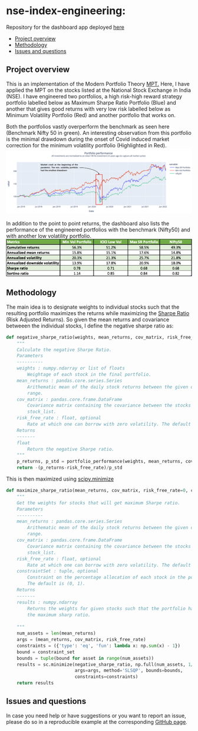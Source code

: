 # nse-index-engineering: 

Repository for the dashboard app deployed [here](http://nse-index-engineering.herokuapp.com)

- [Project overview](#project-overview)
- [Methodology](#Methodology)
- [Issues and questions](#issues-and-questions)

## Project overview
This is an implementation of the Modern Portfolio Theory [MPT.](https://www.investopedia.com/terms/m/modernportfoliotheory.asp) 
Here, I have applied the MPT on the stocks listed at the National Stock Exchange in India (NSE). 
I have engineered two portfolios, a high risk-high reward strategy portfolio labelled below as Maximum Sharpe Ratio Portfolio (Blue) and another that gives good returns with very low risk labelled below as Minimum Volatility Portfolio (Red) and another portfolio that works on.

Both the portfolios vastly overperform the benchmark as seen here (Benchmark Nifty 50 in green). An interesting observation from this portfolio is the minimal drawdown during the onset of Covid induced market correction for the minimum volatility portfolio (Highlighted in Red).
![](https://github.com/gshikhri/nse-index-engineering/blob/main/assets/readme_image.png)

In addition to the point to point returns, the dashboard also lists the performance of the engineered portfolios with the benchmark (Nifty50) and with another low volatility portfolio.
![](https://github.com/gshikhri/nse-index-engineering/blob/main/assets/fund_comparison.jpeg)

## Methodology
The main idea is to designate weights to individual stocks such that the resulting portfolio maximizes the returns while maximizing the [Sharpe Ratio](https://en.wikipedia.org/wiki/Sharpe_ratio) (Risk Adjusted Returns).
So given the mean returns and covariance betweeen the individual stocks, I define the negative sharpe ratio as: 

```python
def negative_sharpe_ratio(weights, mean_returns, cov_matrix, risk_free_rate=0.0):
    """
    Calculate the negative Sharpe Ratio.
    Parameters
    ----------
    weights : numpy.ndarray or list of floats
        Weightage of each stock in the final portfolio.
    mean_returns : pandas.core.series.Series
        Arithematic mean of the daily stock returns between the given datetime 
        range.
    cov_matrix : pandas.core.frame.DataFrame
        Covariance matrix containing the covariance between the stocks in the 
        stock_list.
    risk_free_rate : float, optional
        Rate at which one can borrow with zero volatility. The default is 0.0.
    Returns
    -------
    float
        Return the negative Sharpe ratio.
    """
    p_returns, p_std = portfolio_performance(weights, mean_returns, cov_matrix)  
    return -(p_returns-risk_free_rate)/p_std
```
This is then maximized using [scipy.minimize](https://docs.scipy.org/doc/scipy/reference/generated/scipy.optimize.minimize.html)
```python
def maximize_sharpe_ratio(mean_returns, cov_matrix, risk_free_rate=0, constraint_set=(0, 1)):
    """
    Get the weights for stocks that will get maximum Sharpe ratio.
    Parameters
    ----------
    mean_returns : pandas.core.series.Series
        Arithematic mean of the daily stock returns between the given datetime 
        range.
    cov_matrix : pandas.core.frame.DataFrame
        Covariance matrix containing the covariance between the stocks in the 
        stock_list.
    risk_free_rate : float, optional
        Rate at which one can borrow with zero volatility. The default is 0.0.
    constraintSet : tuple, optional
        Constraint on the percentage allocation of each stock in the portfolio. 
        The default is (0, 1).
    Returns
    -------
    results : numpy.ndarray
        Returns the weights for given stocks such that the portfolio has 
        the maximum sharp ratio.
        
    """
    num_assets = len(mean_returns)
    args = (mean_returns, cov_matrix, risk_free_rate)
    constraints = ({'type': 'eq', 'fun': lambda x: np.sum(x) - 1})
    bound = constraint_set
    bounds = tuple(bound for asset in range(num_assets))
    results = sc.minimize(negative_sharpe_ratio, np.full(num_assets, 1/num_assets), 
                          args=args, method='SLSQP', bounds=bounds, 
                          constraints=constraints)
    return results
```

## Issues and questions
In case you need help or have suggestions or you want to report an issue, please do so in a reproducible example at the corresponding [GitHub page](https://github.com/gshikhri/nse-index-engineering/issues).
